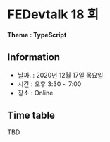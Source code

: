 # FEDevtalk 18 회

#### Theme : TypeScript

## Information

- 날짜. : 2020년 12월 17일 목요일
- 시간 : 오후 3:30 ~ 7:00
- 장소 : Online

## Time table

TBD

